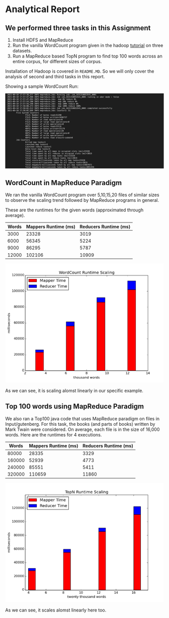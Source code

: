 # Analytical Report

## We performed three tasks in this Assignment

1. Install HDFS and MapReduce
2. Run the vanilla WordCount program given in the hadoop [tutorial](https://hadoop.apache.org/docs/stable/hadoop-mapreduce-client/hadoop-mapreduce-client-core/MapReduceTutorial.html) on three datasets.
3. Run a MapReduce based TopN program to find top 100 words across an entire corpus, for different sizes of corpus.

Installation of Hadoop is covered in `README.MD`. So we will only cover the analysis of second and third tasks in this report. 

Showing a sample WordCount Run:

![Sample WordCount Run on 5 Files](https://github.com/SaurabSS/BDSAssg1/blob/main/Screenshots/Screen%20Shot%202021-09-10%20at%205.59.56%20PM.png)

## WordCount in MapReduce Paradigm

We ran the vanilla WordCount program over 5,10,15,20 files of similar sizes to observe the scaling trend followed by MapReduce programs in general.

These are the runtimes for the given words (approximated through average). 

| Words | Mappers Runtime (ms) | Reducers Runtime (ms)|
| ---- | ---- | ---- |
| 3000 | 23328 | 3019 |
| 6000 | 56345 | 5224 |
| 9000 | 86295 | 5787 |
| 12000 | 102106 | 10909 |

![WordCount Runtime Scaling as Words Increase](wordCountRuntimeScaling.png)

As we can see, it is scaling alomst linearly in our specific example.

## Top 100 words using MapReduce Paradigm

We also ran a Top100 java code that uses MapReduce paradigm on files in Input/gutenberg. For this task, the books (and parts of books) written by Mark Twain were considered. On average, each file is in the size of 16,000 words. Here are the runtimes for 4 executions.

|Words|Mappers Runtime (ms)|Reducers Runtime (ms)|
|----|----| --- |
|80000|28335|3329|
|160000|52939|4773|
|240000|85551|5411|
|320000|110659|11860|

![TopN Runtime Scaling as Words Increase](TopNRuntimeScaling.png)

As we can see, it scales alomst linearly here too.

